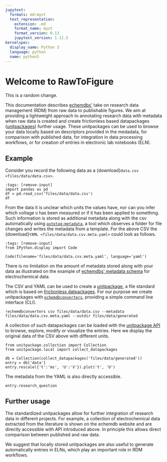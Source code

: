 ```yaml
---
jupytext:
  formats: md:myst
  text_representation:
    extension: .md
    format_name: myst
    format_version: 0.13
    jupytext_version: 1.11.5
kernelspec:
  display_name: Python 3
  language: python
  name: python3
---
```

# Welcome to RawToFigure

This is a random change.

This documentation describes [echemdbs'](https://github.com/echemdb) take on research data management (RDM) from raw data to publishable figures.
We aim at providing a lightweight approach to annotating research data with metadata when raw data is created and create frictionless based datapackages ([unitpackages](https://echemdb.github.io/unitpackage/)) further usage.
These unitpackages can be used to browse your data locally based on descriptors provided in the medadata, for comparison with published data, for integration in data processing workflows, or for creation of entries in electronic lab notebooks (ELN).

## Example

Consider you record the following data as a {download}`data.csv <files/data/data.csv>`.

```{code-cell} ipython3
:tags: [remove-input]
import pandas as pd
df = pd.read_csv('files/data/data.csv')
df
```

From the data it is unclear which units the values have, nor can you infer which voltage `U` has been measured or if it has been applied to something.
Such information is stored as additional metadata along with the csv automatically using [`autotag-metadata`](https://echemdb.github.io/autotag-metadata/), a tool which observes a folder for file changes and writes the metadata from a template.
For the above CSV the {download}`YAML <files/data/data.csv.meta.yaml>` could look as follows.

```{code-cell} ipython3
:tags: [remove-input]
from IPython.display import Code

Code(filename='files/data/data.csv.meta.yaml', language='yaml')
```

There is no limitation on the amount of metadata stored along with your data as illustrated on the example of [echemdbs' metadata schema](https://github.com/echemdb/metadata-schema/blob/main/examples/file_schemas/autotag.yaml) for electrochemical data.

The CSV and YAML can be used to create a [unitpackage](https://echemdb.github.io/unitpackage/usage/unitpackage.html), a file standard which is based on [frictionless datpackages](https://framework.frictionlessdata.io/). For our purpose we create unitpackages with [`echemdbconverters`](https://echemdb.github.io/unitpackage/usage/echemdb-converters.html), providing a simple command line interface (CLI).

```{code-cell} ipython3
!echemdbconverters csv files/data/data.csv --metadata files/data/data.csv.meta.yaml --outdir files/data/generated
```

A collection of such datapackages can be loaded with the [unitpackage API](https://echemdb.github.io/unitpackage/usage/local_collection.html) to browse, explore, modify or visualize the entries. Here we display the original data of the CSV above with different units.

```{code-cell} ipython3
from unitpackage.collection import Collection
from unitpackage.local import collect_datapackages

db = Collection(collect_datapackages('files/data/generated'))
entry = db['data']
entry.rescale({'t':'ms', 'U':'V'}).plot('t', 'U')
```

The metadata from the YAML is also directly accessible.

```{code-cell} ipython3
entry.research_question
```

## Further usage

The standardized unitpackages allow for further integration of research data in different projects. For example, a collection of electrochemical data extracted from the literature is shown on the echemdb website and are directly accessible with API introduced above. In principle this allows direct comparison between published and raw data.

We suggest that locally stored unitpackages are also useful to generate automatically entries in ELNs, which play an important role in RDM workflows.

```{tableofcontents}
```
